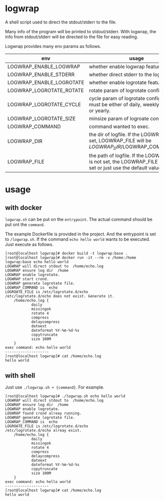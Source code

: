 # logwrap

A shell script used to direct the stdout/stderr to the file.

Many info of the program will be printed to stdout/stderr. With logwrap, the info from stdout/stderr will be directed to the file for easy reading.

Logwrap provides many env params as follows. 


| env                      | usage                                                        | default                    |
| ------------------------ | ------------------------------------------------------------ | -------------------------- |
| LOGWRAP_ENABLE_LOGWRAP   | whether enable logwrap feature.                              | true                       |
| LOGWRAP_ENABLE_STDERR    | whether direct stderr to the log file.                       | true                       |
| LOGWRAP_ENABLE_LOGROTATE | whether enable logrotate feature.                            | true                       |
| LOGWRAP_LOGROTATE_ROTATE | rotate param of logrotate configuration.                     | 4                          |
| LOGWRAP_LOGROTATE_CYCLE  | cycle param of logrotate configuration, must be either of daily, weekly, monthly or yearly. | weekly                     |
| LOGWRAP_LOGROTATE_SIZE   | minsize param of logroate configuration.                     | 100M                       |
| LOGWRAP_COMMAND          | command wanted to exec.                                      | $1                         |
| LOGWRAP_DIR              | the dir of logfile. If the LOGWRAP_DIR is set, LOGWRAP_FILE will be $LOGWRAP_DIR/$LOGWRAP_COMMAND.log | ""                         |
| LOGWRAP_FILE             | the path of logfile. If the LOGWRAP_DIR is not set, the LOGWRAP_FILE must be set or just use the default value. | /home/$LOGWRAP_COMMAND.log |


# usage

## with docker

`logwrap.sh` can be put on the `entrypoint`. The actual command should be put ont the `command`. 

The example Dockerfile is provided in the project. And the entrypoint is set to `/logwrap.sh`. If the command `echo hello world` wants to be executed. Just execute as follows.

```
[root@localhost logwrap]# docker build -t logwrap:base .
[root@localhost logwrap]# docker run -it --rm -v /home:/home logwrap:base echo hello world
LOGWRAP will direct stdout to  /home/echo.log
LOGWRAP ensure log dir  /home
LOGWRAP enable logrotate.
LOGWRAP start crond.
LOGWRAP generate logrotate file.
LOGWRAP_COMMAND is  echo
LOGROATE_FILE is /etc/logrotate.d/echo
/etc/logrotate.d/echo does not exist. Generate it.
    /home/echo.log {
            daily
            missingok
            rotate 4
            compress
            delaycompress
            dateext
            dateformat %Y-%m-%d-%s
            copytruncate
            size 100M
    }
exec command: echo hello world
--------------------
[root@localhost logwrap]# cat /home/echo.log 
hello world
```

## with shell

Just use `./logwrap.sh + {command}`. For example.

```
[root@localhost logwrap]# ./logwrap.sh echo hello world
LOGWRAP will direct stdout to  /home/echo.log
LOGWRAP ensure log dir  /home
LOGWRAP enable logrotate.
LOGWRAP found crond alreay running.
LOGWRAP generate logrotate file.
LOGWRAP_COMMAND is  echo
LOGROATE_FILE is /etc/logrotate.d/echo
/etc/logrotate.d/echo alreay exist.
    /home/echo.log {
            daily
            missingok
            rotate 4
            compress
            delaycompress
            dateext
            dateformat %Y-%m-%d-%s
            copytruncate
            size 100M
    }
exec command: echo hello world
--------------------
[root@localhost logwrap]# cat /home/echo.log 
hello world
```

